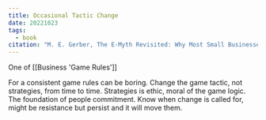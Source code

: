 ```yaml
---
title: Occasional Tactic Change
date: 20221023
tags:
  - book
citation: "M. E. Gerber, The E-Myth Revisited: Why Most Small Businesses Don’t Work and What to Do About It. Harper Collins, 2009."
---
```

One of [[Business 'Game Rules']]

For a consistent game rules can be boring. Change the game tactic, not strategies, from time to time. Strategies is ethic, moral of the game logic. The foundation of people commitment. Know when change is called for, might be resistance but persist and it will move them.